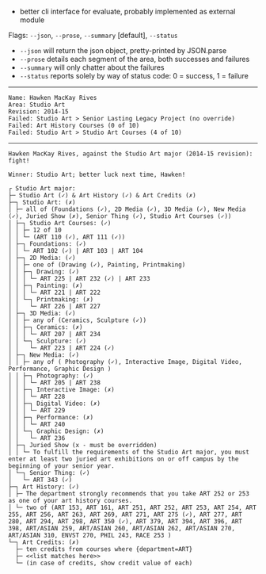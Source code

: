 - better cli interface for evaluate, probably implemented as external module

Flags: `--json`, `--prose`, `--summary` [default], `--status`

- `--json` will return the json object, pretty-printed by JSON.parse
- `--prose` details each segment of the area, both successes and failures
- `--summary` will only chatter about the failures
- `--status` reports solely by way of status code: 0 = success, 1 = failure

-----

```
Name: Hawken MacKay Rives
Area: Studio Art
Revision: 2014-15
Failed: Studio Art > Senior Lasting Legacy Project (no override)
Failed: Art History Courses (0 of 10)
Failed: Studio Art > Studio Art Courses (4 of 10)
```

-----

```
Hawken MacKay Rives, against the Studio Art major (2014-15 revision): fight!

Winner: Studio Art; better luck next time, Hawken!

┌ Studio Art major:
├─ Studio Art (✓) & Art History (✓) & Art Credits (✗)
├─┐ Studio Art: (✗)
│ ├─ all of (Foundations (✓), 2D Media (✓), 3D Media (✓), New Media (✓), Juried Show (✗), Senior Thing (✓), Studio Art Courses (✓))
│ ├─┐ Studio Art Courses: (✓)
│ │ ├─ 12 of 10
│ │ └─ (ART 110 (✓), ART 111 (✓))
│ ├─┐ Foundations: (✓)
│ │ └─ ART 102 (✓) | ART 103 | ART 104
│ ├─┐ 2D Media: (✓)
│ │ ├─ one of (Drawing (✓), Painting, Printmaking)
│ │ ├─┐ Drawing: (✓)
│ │ │ └─ ART 225 | ART 232 (✓) | ART 233
│ │ ├─┐ Painting: (✗)
│ │ │ └─ ART 221 | ART 222
│ │ └─┐ Printmaking: (✗)
│ │   └─ ART 226 | ART 227
│ ├─┐ 3D Media: (✓)
│ │ ├─ any of (Ceramics, Sculpture (✓))
│ │ ├─┐ Ceramics: (✗)
│ │ │ └─ ART 207 | ART 234
│ │ └─┐ Sculpture: (✓)
│ │   └─ ART 223 | ART 224 (✓)
│ ├─┐ New Media: (✓)
│ │ ├─ any of ( Photography (✓), Interactive Image, Digital Video, Performance, Graphic Design )
│ │ ├─┐ Photography: (✓)
│ │ │ └─ ART 205 | ART 238
│ │ ├─┐ Interactive Image: (✗)
│ │ │ └─ ART 228
│ │ ├─┐ Digital Video: (✗)
│ │ │ └─ ART 229
│ │ ├─┐ Performance: (✗)
│ │ │ └─ ART 240
│ │ └─┐ Graphic Design: (✗)
│ │   └─ ART 236
│ ├─┐ Juried Show (x - must be overridden)
│ │ └─ To fulfill the requirements of the Studio Art major, you must enter at least two juried art exhibitions on or off campus by the beginning of your senior year.
│ └─┐ Senior Thing: (✓)
│   └─ ART 343 (✓)
├─┐ Art History: (✓)
│ ├─ The department strongly recommends that you take ART 252 or 253 as one of your art history courses.
│ └─ two of (ART 153, ART 161, ART 251, ART 252, ART 253, ART 254, ART 255, ART 256, ART 263, ART 269, ART 271, ART 275 (✓), ART 277, ART 280, ART 294, ART 298, ART 350 (✓), ART 379, ART 394, ART 396, ART 398, ART/ASIAN 259, ART/ASIAN 260, ART/ASIAN 262, ART/ASIAN 270, ART/ASIAN 310, ENVST 270, PHIL 243, RACE 253 )
└─┐ Art Credits: (✗)
  ├─ ten credits from courses where {department=ART}
  ├─ <<list matches here>>
  └─ (in case of credits, show credit value of each)
```
